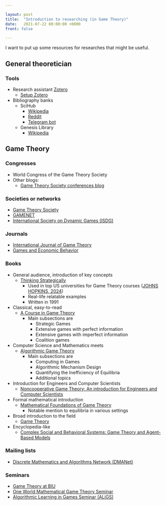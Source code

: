 ```yaml
---

layout: post
title:  "Introduction to researching (in Game Theory)"
date:   2021-07-22 00:00:00 +0000
front: false

---
```


I want to put up some resources for researches that might be useful.

## General theoretician

### Tools

- Research assistant [Zotero](https://www.zotero.org/)
  - [Setup Zotero](https://www.researchgate.net/publication/325828616_Tutorial_The_Best_Reference_Manager_Setup_Zotero_ZotFile_Cloud_Storage)
- Bibliography banks
  - SciHub
    - [Wikipedia](https://en.wikipedia.org/wiki/Sci-Hub)
    - [Reddit](https://www.reddit.com/r/scihub/)
    - [Telegram bot](https://www.reddit.com/r/scihub/comments/cbzod3/official_telegram_bot_for_scihub/)
  - Genesis Library
    - [Wikipedia](https://en.wikipedia.org/wiki/Library_Genesis)

## Game Theory

### Congresses

- World Congress of the Game Theory Society
- Other blogs:
  - [Game Theory Society conferences blog](https://gametheorysociety.org/conferences/)

### Societies or networks

- [Game Theory Society](https://gametheorysociety.org/)
- [GAMENET](https://gametheorynetwork.com/)
- [International Society on Dynamic Games (ISDG)](http://www.isdg-site.org/)

### Journals

- [International Journal of Game Theory](https://www.springer.com/journal/182)
- [Games and Economic Behavior](https://www.journals.elsevier.com/games-and-economic-behavior)

### Books

- General audience, introduction of key concepts
	- [Thinking Strategically](https://en.wikipedia.org/wiki/Thinking_Strategically)
		- Used in top US universities for Game Theory courses ([JOHNS HOPKINS, 2024](https://cty.jhu.edu/programs/on-campus/courses/game-theory-and-economics-gmth))
		- Real-life relatable examples
		- Written in 1991
- Classical, easy-to-read
	- [A Course in Game Theory](https://mitpress.mit.edu/books/course-game-theory)
		- Main subsections are
			- Strategic Games
			- Extensive games with perfect information
			- Extensive games with imperfect information
			- Coalition games
- Computer Science and Mathematics meets
	- [Algorithmic Game Theory](https://doi.org/10.1017/CBO9780511800481)
		- Main subsections are
			- Computing in Games
			- Algorithmic Mechanism Design
			- Quantifying the Inefficiency of Equilibria
			- Additional topics
- Introduction for Engineers and Computer Scientists
	- [Noncooperative Game Theory: An introduction for Engineers and Computer Scientists](https://press.princeton.edu/books/hardcover/9780691175218/noncooperative-game-theory)
- Formal mathematical introduction
	- [Mathematical Foundations of Game Theory](https://www.springer.com/gp/book/9783030266455)
		- Notable mention to equilibria in various settings
- Broad introduction to the field 
	- [Game Theory](https://www.cambridge.org/at/academic/subjects/economics/microeconomics/game-theory-2nd-edition?format=HB&isbn=9781108493451)
- Encyclopedia-like
	- [Complex Social and Behavioral Systems: Game Theory and Agent-Based Models](http://link.springer.com/10.1007/978-1-0716-0368-0)

### Mailing lists

- [Discrete Mathematics and Algorithms Network (DMANet)](https://www.zaik.uni-koeln.de/AFS/publications/dmanet/)

### Seminars

- [Game Theory at BIU](https://www.youtube.com/channel/UCLmke0uS49yuUBSQIBQ-eDA)
- [One World Mathematical Game Theory Seminar](https://www.youtube.com/playlist?list=PLawk9ryOxpx0kuBVMDRLm86GGHC2laQgA)
- [Algorithmic Learning in Games Seminar (ALiGS)](https://sites.google.com/view/aligs)
